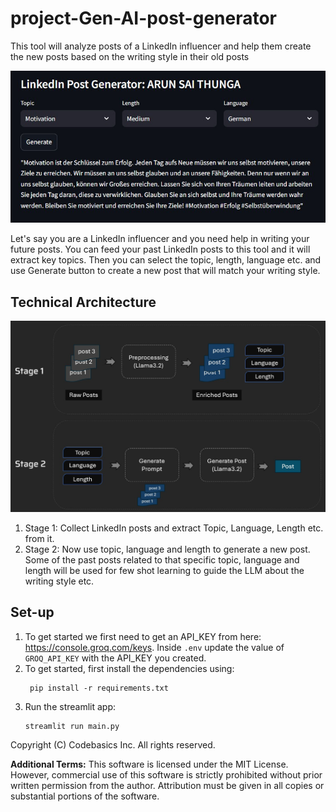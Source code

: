 # project-Gen-AI-post-generator
This tool will analyze posts of a LinkedIn influencer and help them create the new posts based on the writing style in their old posts  

<img src="project_structure/output.jpg"/>

Let's say you are a LinkedIn influencer and you need help in writing your future posts. You can feed your past LinkedIn posts to this tool and it will extract key topics. Then you can select the topic, length, language etc. and use Generate button to create a new post that will match your writing style. 

## Technical Architecture
<img src="project_structure/architecture.jpg"/>

1. Stage 1: Collect LinkedIn posts and extract Topic, Language, Length etc. from it.
1. Stage 2: Now use topic, language and length to generate a new post. Some of the past posts related to that specific topic, language and length will be used for few shot learning to guide the LLM about the writing style etc.

## Set-up
1. To get started we first need to get an API_KEY from here: https://console.groq.com/keys. Inside `.env` update the value of `GROQ_API_KEY` with the API_KEY you created. 
2. To get started, first install the dependencies using:
    ```commandline
     pip install -r requirements.txt
    ```
3. Run the streamlit app:
   ```commandline
   streamlit run main.py
   ```
Copyright (C) Codebasics Inc. All rights reserved.


**Additional Terms:**
This software is licensed under the MIT License. However, commercial use of this software is strictly prohibited without prior written permission from the author. Attribution must be given in all copies or substantial portions of the software.
